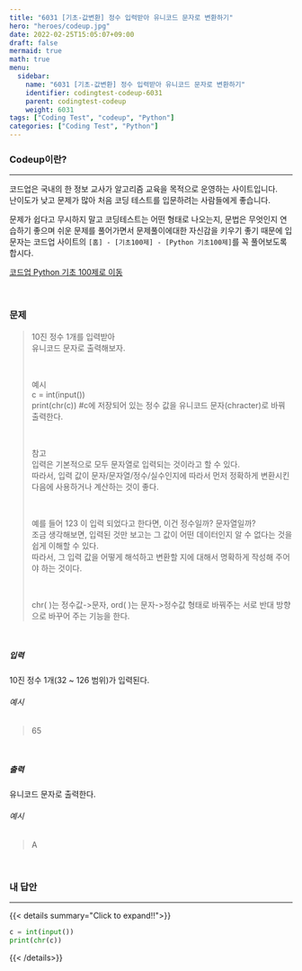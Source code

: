 ```yaml
---
title: "6031 [기초-값변환] 정수 입력받아 유니코드 문자로 변환하기"
hero: "heroes/codeup.jpg"
date: 2022-02-25T15:05:07+09:00
draft: false
mermaid: true
math: true
menu:
  sidebar:
    name: "6031 [기초-값변환] 정수 입력받아 유니코드 문자로 변환하기"
    identifier: codingtest-codeup-6031
    parent: codingtest-codeup
    weight: 6031
tags: ["Coding Test", "codeup", "Python"]
categories: ["Coding Test", "Python"]
---
```


### Codeup이란?
---
코드업은 국내의 한 정보 교사가 알고리즘 교육을 목적으로 운영하는 사이트입니다.\
난이도가 낮고 문제가 많아 처음 코딩 테스트를 입문하려는 사람들에게 좋습니다.

문제가 쉽다고 무시하지 말고 코딩테스트는 어떤 형태로 나오는지, 문법은 무엇인지 연습하기 좋으며 쉬운 문제를 풀어가면서 문제풀이에대한 자신감을 키우기 좋기 때문에 입문자는 코드업 사이트의 `[홈] - [기초100제] - [Python 기초100제]`를 꼭 풀어보도록 합시다.

[코드업 Python 기초 100제로 이동](https://codeup.kr/problemsetsol.php?psid=33)


&nbsp;

### 문제
> 10진 정수 1개를 입력받아\
> 유니코드 문자로 출력해보자.
> 
> &nbsp;
> 
> 예시\
> c = int(input())\
> print(chr(c))  #c에 저장되어 있는 정수 값을 유니코드 문자(chracter)로 바꿔 출력한다. 
> 
> &nbsp;
> 
> 참고\
> 입력은 기본적으로 모두 문자열로 입력되는 것이라고 할 수 있다. \
> 따라서, 입력 값이 문자/문자열/정수/실수인지에 따라서 먼저 정확하게 변환시킨 다음에 사용하거나 계산하는 것이 좋다.
> 
> &nbsp;
> 
> 예를 들어 123 이 입력 되었다고 한다면, 이건 정수일까? 문자열일까?\
> 조금 생각해보면, 입력된 것만 보고는 그 값이 어떤 데이터인지 알 수 없다는 것을 쉽게 이해할 수 있다.\
> 따라서, 그 입력 값을 어떻게 해석하고 변환할 지에 대해서 명확하게 작성해 주어야 하는 것이다. 
> 
> &nbsp;
> 
> chr( )는 정수값->문자, ord( )는 문자->정수값 형태로 바꿔주는 서로 반대 방향으로 바꾸어 주는 기능을 한다.

&nbsp;

##### 입력
10진 정수 1개(32 ~ 126 범위)가 입력된다.
###### 예시
> 65

&nbsp;

##### 출력
유니코드 문자로 출력한다.
###### 예시
> A

&nbsp;

### 내 답안
---
{{< details summary="Click to expand!!">}}
```python
c = int(input())
print(chr(c))
```
{{< /details>}}
